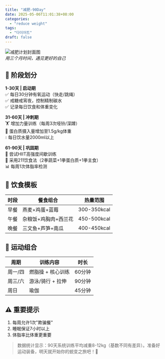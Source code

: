 ```yaml
---
title: "减肥-90Day"
date: 2025-05-06T11:01:38+08:00
categories: 
  - "reduce weight"
tags:
  - "다이어트"
draft: false
---
```


![减肥计划封面图](https://picx.zhimg.com/80/v2-4b9132a6487b36e0073ea9cfe54d28eb_720w.jpeg)  
*用三个月时间，遇见更好的自己*

## 📅 阶段划分
&zwnj;**1-30天 | 启动期**&zwnj;  
✅ 每日30分钟有氧运动（快走/跳绳）  
✅ 戒糖戒宵夜，控制精制碳水  
✅ 记录每日饮食和体重变化  

&zwnj;**31-60天 | 冲刺期**&zwnj;  
🏋️ 增加力量训练（每周3次哑铃/深蹲）  
🥗 蛋白质摄入量增加至1.5g/kg体重  
💧 每日饮水量2000ml以上  

&zwnj;**61-90天 | 巩固期**&zwnj;  
🚴 尝试HIIT高强度间歇训练  
🥦 采用211饮食法（2拳蔬菜+1拳蛋白质+1拳主食）  
📊 每周1次体脂率检测  

## 🍱 饮食模板
| 时段   | 餐食组合                  | 热量范围       |
|--------|---------------------------|----------------|
| 早餐   | 燕麦+鸡蛋+蓝莓            | 300-350kcal    |
| 午餐   | 杂粮饭+鸡胸肉+西兰花      | 450-500kcal    |
| 晚餐   | 三文鱼+芦笋+南瓜          | 400-450kcal    |

## 💪 运动组合
| 周期       | 训练内容                 | 时长    |
|------------|--------------------------|---------|
| 周一/四    | 燃脂操 + 核心训练        | 60分钟  |
| 周三/六    | 游泳/骑行 + 拉伸         | 90分钟  |
| 周日       | 瑜伽                     | 45分钟  |

## ⚠️ 重要提示
1. 每周允许1次"欺骗餐"  
2. 睡眠保证7小时以上  
3. 体脂率比体重更重要  

> 数据统计显示：90天系统训练平均减重8-12kg（基数不同有差异）。准备好运动装备，明天就开始你的蜕变之旅吧！🌟
